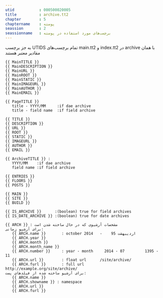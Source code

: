 ```yaml
---
utid           : 000500020005
title          : archive.tt2
chapter        : 5
chaptername    : پوسته
seassion       : 2
seassionname   : برچسب‌های مورد استفاده در پوسته
---
```



<p>به جز برچسب UTIDS تمام برچسب‌های main.tt2 و index.tt2 در archive با همان مقادیر معتبر هستند</p>

<pre><code>{{ MainTITLE }}
{{ MainDESCRIPTION }}
{{ MainURL }}
{{ MainROOT }}
{{ MainSTATIC }}
{{ MainIMAGEURL }}
{{ MainAUTHOR }}
{{ MainEMAIL }}

{{ PageTITLE }}
   title - YYYY/MM     :if dae archive
   title - field name  :if field archive

{{ TITLE }}
{{ DESCRIPTION }}
{{ URL }}
{{ ROOT }}
{{ STATIC }}
{{ IMAGEURL }}
{{ AUTHOR }}
{{ EMAIL }}

{{ ArchiveTITLE }} :
   YYYY/MM    :if dae archive
   field name :if field archive

{{ ENTRIES }}
{{ FLOORS }}
{{ POSTS }}

{{ MAIN }}
{{ SITE }}
{{ BUILD }}

{{ IS_ARCHIVE }}      :(boolean) true for field archives
{{ IS_DATE_ARCHIVE }} :(boolean) true for date archives

{{ ARCH }} : مشخصات آرشیوی که در حال ساخته شدن است
برای آرشیو زمانی:
   {{ ARCH.name }}       : october 2014   -    اردیبهشت 95
   {{ ARCH.year }}
   {{ ARCH.month }}
   {{ ARCH.month_name }}
   {{ ARCH.number }}     : year - month     2014 - 07         1395 - 11
   {{ ARCH.url }}        : float url      /site/archive/
   {{ ARCH.furl }}       : full url        http://example.org/site/archive/
برای آرشیو ساخته شده از فیلدهای پست:
   {{ ARCH.name }}
   {{ ARCH.showname }} : namespace
   {{ ARCH.url }}
   {{ ARCH.furl }}
</code></pre>

